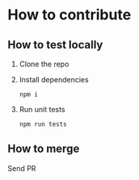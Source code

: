 # How to contribute

## How to test locally

1. Clone the repo

2. Install dependencies
    ```
    npm i
    ```
3. Run unit tests
    ```
    npm run tests
    ```


## How to merge

Send PR